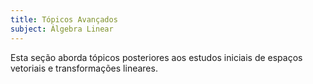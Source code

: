 ```yaml
---
title: Tópicos Avançados
subject: Álgebra Linear
---
```


Esta seção aborda tópicos posteriores aos estudos iniciais de espaços vetoriais e transformações lineares.
